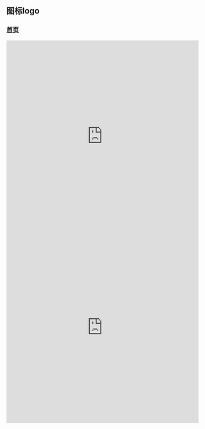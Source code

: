 ## 图标logo

### [首页](/)

<link rel="stylesheet" href="css/base.css">

<iframe width="100%" height="500" src="https://v.qq.com/txp/iframe/player.html?vid=w3253jyto1z" frameborder="0" allowFullScreen="true"></iframe>

<iframe width="100%" height="500" src='https://player.youku.com/embed/XNTE3MTAxMTUzNg==' frameborder="0" allowFullScreen="true"></iframe>